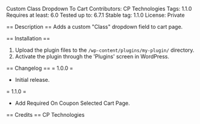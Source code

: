 Custom Class Dropdown To Cart
Contributors: CP Technologies
Tags: 1.1.0
Requires at least: 6.0
Tested up to: 6.7.1
Stable tag: 1.1.0
License: Private

== Description ==
Adds a custom "Class" dropdown field to cart page. 

== Installation ==
1. Upload the plugin files to the `/wp-content/plugins/my-plugin/` directory.
2. Activate the plugin through the 'Plugins' screen in WordPress.

== Changelog ==
= 1.0.0 =
* Initial release.

= 1.1.0 =
* Add Required On Coupon Selected Cart Page.


== Credits ==
CP Technologies

